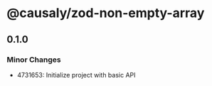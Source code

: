# @causaly/zod-non-empty-array

## 0.1.0

### Minor Changes

- 4731653: Initialize project with basic API
